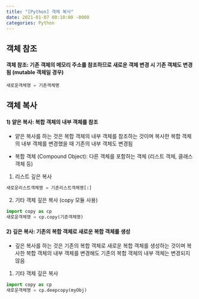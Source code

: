 ```yaml
---
title: "[Python] 객체 복사"
date: 2021-01-07 00:10:00 -0000
categories: Python
---
```

## 객체 참조
#### 객체 참조: 기존 객체의 메모리 주소를 참조하므로 새로운 객체 변경 시 기존 객체도 변경됨 (mutable 객체일 경우)
```python
새로운객체명 = 기존객체명
```

## 객체 복사
#### 1) 얕은 복사: 복합 객체의 내부 객체를 참조
- 얕은 복사를 하는 것은 복합 객체의 내부 객체를 참조하는 것이며 복사한 복합 객체의 내부 객체를 변경했을 때 기존의 내부 객체도 변경됨

* 복합 객체 (Compound Object): 다른 객체를 포함하는 객체 (리스트 객체, 클래스 객체 등)

1. 리스트 깊은 복사  
```python
새로운리스트객체명 = 기존리스트객체명[:]
```

2. 기타 객체 깊은 복사 (copy 모듈 사용)
```python
import copy as cp
새로운객체명 = cp.copy(기존객체명)
```

#### 2) 깊은 복사: 기존의 복합 객체로 새로운 복합 객체를 생성
- 깊은 복사를 하는 것은 기존의 복합 객체로 새로운 복합 객체를 생성하는 것이며 복사한 복합 객체의 내부 객체를 변경해도 기존의 복합 객체의 내부 객체는 변경되지 않음

1. 기타 객체 깊은 복사  
```python
import copy as cp  
새로운객체명 = cp.deepcopy(myObj)
```
